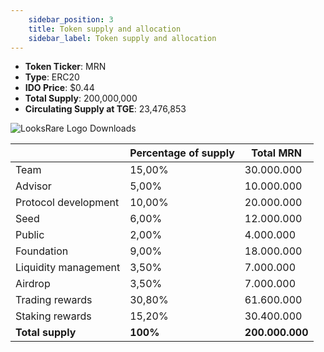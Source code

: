 ```yaml
---
    sidebar_position: 3
    title: Token supply and allocation
    sidebar_label: Token supply and allocation
---
```


- **Token Ticker**: MRN
- **Type**: ERC20
- **IDO Price**: $0.44
- **Total Supply**: 200,000,000
- **Circulating Supply at TGE**: 23,476,853

![LooksRare Logo Downloads](/img/docs-about/token_supply2.png)


|                      | **Percentage of supply** | **Total MRN**   |
|----------------------|--------------------------|-----------------|
| Team                 | 15,00%                   | 30.000.000      |
| Advisor              | 5,00%                    | 10.000.000      |
| Protocol development | 10,00%                   | 20.000.000      |
| Seed                 | 6,00%                    | 12.000.000      |
| Public               | 2,00%                    | 4.000.000       |
| Foundation           | 9,00%                    | 18.000.000      |
| Liquidity management | 3,50%                    | 7.000.000       |
| Airdrop              | 3,50%                    | 7.000.000       |
| Trading rewards      | 30,80%                   | 61.600.000      |
| Staking rewards      | 15,20%                   | 30.400.000      |
| **Total supply**     | **100%**                 | **200.000.000** |
